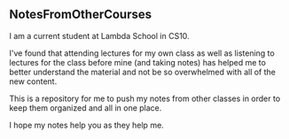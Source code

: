 ## NotesFromOtherCourses

I am a current student at Lambda School in CS10.

I've found that attending lectures for my own class as well as listening to lectures for the class before mine (and taking notes) has helped me to better understand the material and not be so overwhelmed with all of the new content.

This is a repository for me to push my notes from other classes in order to keep them organized and all in one place.

I hope my notes help you as they help me.

